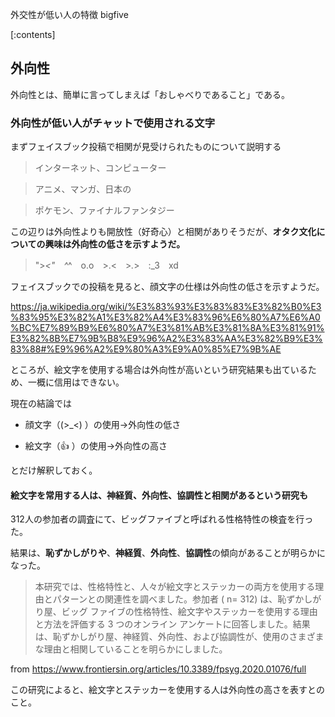 外交性が低い人の特徴
bigfive





[:contents]







## 外向性



外向性とは、簡単に言ってしまえば「おしゃべりであること」である。



### 外向性が低い人がチャットで使用される文字



まずフェイスブック投稿で相関が見受けられたものについて説明する



> インターネット、コンピューター



> アニメ、マンガ、日本の



> ポケモン、ファイナルファンタジー



この辺りは外向性よりも開放性（好奇心）と相関がありそうだが、**オタク文化についての興味は外向性の低さを示すようだ。**



> ">_<"　^_^　o.o　>.<　>_._>　:_3　xd



フェイスブックでの投稿を見ると、顔文字の仕様は外向性の低さを示すようだ。



https://ja.wikipedia.org/wiki/%E3%83%93%E3%83%83%E3%82%B0%E3%83%95%E3%82%A1%E3%82%A4%E3%83%96%E6%80%A7%E6%A0%BC%E7%89%B9%E6%80%A7%E3%81%AB%E3%81%8A%E3%81%91%E3%82%8B%E7%9B%B8%E9%96%A2%E3%83%AA%E3%82%B9%E3%83%88#%E9%96%A2%E9%80%A3%E9%A0%85%E7%9B%AE



ところが、絵文字を使用する場合は外向性が高いという研究結果も出ているため、一概に信用はできない。



現在の結論では



- 顔文字（(>_<) ）の使用→外向性の低さ

- 絵文字（👍    ）の使用→外向性の高さ



とだけ解釈しておく。





#### 絵文字を常用する人は、神経質、外向性、協調性と相関があるという研究も



312人の参加者の調査にて、ビッグファイブと呼ばれる性格特性の検査を行った。



結果は、**恥ずかしがりや**、**神経質**、**外向性**、**協調性**の傾向があることが明らかになった。



> 本研究では、性格特性と、人々が絵文字とステッカーの両方を使用する理由とパターンとの関連性を調べました。参加者 ( n= 312) は、恥ずかしがり屋、ビッグ ファイブの性格特性、絵文字やステッカーを使用する理由と方法を評価する 3 つのオンライン アンケートに回答しました。結果は、恥ずかしがり屋、神経質、外向性、および協調性が、使用のさまざまな理由と相関していることを明らかにしました。



from https://www.frontiersin.org/articles/10.3389/fpsyg.2020.01076/full



この研究によると、絵文字とステッカーを使用する人は外向性の高さを表すとのこと。



